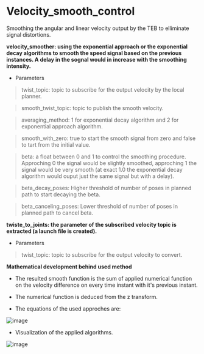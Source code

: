 # Velocity_smooth_control
Smoothing the angular and linear velocity output by the TEB to elliminate signal distortions.


**velocity_smoother: using the exponential approach or the exponential decay algorithms to smooth the speed signal based on the previous instances. A delay in the sognal would in increase with the smoothing intensity.**


- Parameters


> twist_topic: topic to subscribe for the output velocity by the local planner.
 
> smooth_twist_topic: topic to publish the smooth velocity.
 
> averaging_method: 1 for exponential decay algorithm and 2 for exponential approach algorithm.
 
> smooth_with_zero: true to start the smooth signal from zero and false to tart from the initial value.

> beta: a float between 0 and 1 to control the smoothing procedure. Approching 0 the signal would be slightly smoothed, approching 1 the signal would be very smooth (at exact 1.0 the exponential decay algorithm would ouput just the same signal but with a delay).

> beta_decay_poses: Higher threshold of number of poses in planned path to start decaying the beta.

> beta_canceling_poses: Lower threshold of number of poses in planned path to cancel beta.
 
 
 
**twiste_to_joints: the parameter of the subscribed velocity topic is extracted (a launch file is created).**
 
 
- Parameters


> twist_topic: topic to subscribe for the output velocity to convert.

**Mathematical development behind used method**


- The resulted smooth function is the sum of applied numerical function on the velocity difference on every time instant with it's previous instant.

- The numerical function is deduced from the z transform.


- The equations of the used approches are:

![image](https://user-images.githubusercontent.com/41051186/145858781-4b2e4a5b-05ca-4a36-bd8a-65399838c8f1.png)


- Visualization of the applied algorithms.

![image](https://user-images.githubusercontent.com/41051186/145854879-3cdecf93-7706-4651-929e-be620341dc86.png)

